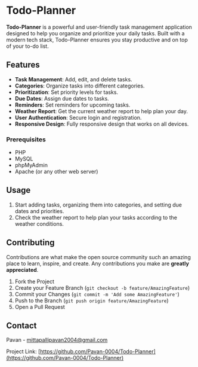# Todo-Planner

**Todo-Planner** is a powerful and user-friendly task management application designed to help you organize and prioritize your daily tasks. Built with a modern tech stack, Todo-Planner ensures you stay productive and on top of your to-do list.


## Features
- **Task Management**: Add, edit, and delete tasks.
- **Categories**: Organize tasks into different categories.
- **Prioritization**: Set priority levels for tasks.
- **Due Dates**: Assign due dates to tasks.
- **Reminders**: Set reminders for upcoming tasks.
- **Weather Report**: Get the current weather report to help plan your day.
- **User Authentication**: Secure login and registration.
- **Responsive Design**: Fully responsive design that works on all devices.

### Prerequisites
- PHP
- MySQL
- phpMyAdmin
- Apache (or any other web server)

## Usage
1. Start adding tasks, organizing them into categories, and setting due dates and priorities.
2. Check the weather report to help plan your tasks according to the weather conditions.

## Contributing
Contributions are what make the open source community such an amazing place to learn, inspire, and create. Any contributions you make are **greatly appreciated**.

1. Fork the Project
2. Create your Feature Branch (`git checkout -b feature/AmazingFeature`)
3. Commit your Changes (`git commit -m 'Add some AmazingFeature'`)
4. Push to the Branch (`git push origin feature/AmazingFeature`)
5. Open a Pull Request

## Contact
Pavan - mittapallipavan2004@gmail.com

Project Link: [https://github.com/Pavan-0004/Todo-Planner](https://github.com/Pavan-0004/Todo-Planner)
